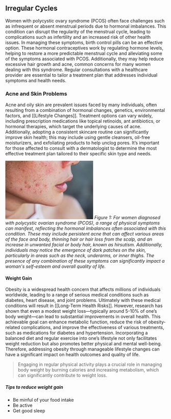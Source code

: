 ## Irregular Cycles

Women with polycystic ovary syndrome (PCOS) often face challenges such as infrequent or absent menstrual periods due to hormonal imbalances. This condition can disrupt the regularity of the menstrual cycle, leading to complications such as infertility and an increased risk of other health issues. In managing these symptoms, birth control pills can be an effective option. These hormonal contraceptives work by regulating hormone levels, helping to restore a more predictable menstrual cycle and alleviating some of the symptoms associated with PCOS. Additionally, they may help reduce excessive hair growth and acne, common concerns for many women dealing with this syndrome. Regular consultations with a healthcare provider are essential to tailor a treatment plan that addresses individual symptoms and health needs.

### Acne and Skin Problems

Acne and oily skin are prevalent issues faced by many individuals, often resulting from a combination of hormonal changes, genetics, environmental factors, and [[Lifestyle Changes]]. Treatment options can vary widely, including prescription medications like topical retinoids, ant antibiotics, or hormonal therapies, which target the underlying causes of acne. Additionally, adopting a consistent skincare routine can significantly improve skin health; this may include using gentle cleansers, oil-free moisturizers, and exfoliating products to help unclog pores. It’s important for those affected to consult with a dermatologist to determine the most effective treatment plan tailored to their specific skin type and needs.

![PCOS Acne](image-2.png)
*Figure 1: For women diagnosed with polycystic ovarian syndrome (PCOS), a range of physical symptoms can manifest, reflecting the hormonal imbalances often associated with this condition. These may include persistent acne that can affect various areas of the face and body, thinning hair or hair loss from the scalp, and an increase in unwanted facial or body hair, known as hirsutism. Additionally, individuals may notice the emergence of dark patches on the skin, particularly in areas such as the neck, underarms, or inner thighs. The presence of any combination of these symptoms can significantly impact a woman's self-esteem and overall quality of life.*

####  Weight Gain

Obesity is a widespread health concern that affects millions of individuals worldwide, leading to a range of serious medical conditions such as diabetes, heart disease, and joint problems. Ultimately with these medical conditions will result in [[Long-Term Health Risks]]. However, research has shown that even a modest weight loss—typically around 5-10% of one’s body weight—can lead to substantial improvements in overall health. This achievable goal can enhance metabolic function, reduce the risk of obesity-related complications, and improve the effectiveness of various treatments, such as medications for diabetes and hypertension. Incorporating a balanced diet and regular exercise into one’s lifestyle not only facilitates weight reduction but also promotes better physical and mental well-being. Therefore, addressing obesity through manageable lifestyle changes can have a significant impact on health outcomes and quality of life.

> Engaging in regular physical activity plays a crucial role in managing body weight by burning calories and increasing metabolism, which can significantly contribute to weight loss.

##### Tips to reduce weight gain
- Be minful of your food intake
- Be active
- Get good sleep